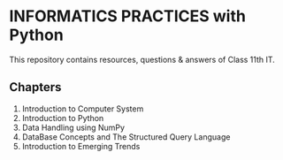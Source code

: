 # INFORMATICS PRACTICES with Python

This repository contains resources, questions & answers of Class 11th IT.

## Chapters

1. Introduction to Computer System
2. Introduction to Python
3. Data Handling using NumPy
4. DataBase Concepts and The Structured Query Language
5. Introduction to Emerging Trends


